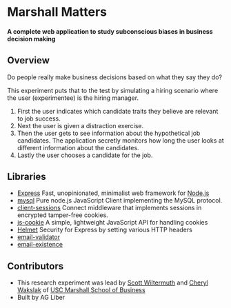 
# Marshall Matters
#### A complete web application to study subconscious biases in business decision making

## Overview
Do people really make business decisions based on what they say they do?

This experiment puts that to the test by simulating a hiring scenario where the user (experimentee) is the hiring manager.
1. First the user indicates which candidate traits they believe are relevant to job success.
2. Next the user is given a distraction exercise.
3. Then the user gets to see information about the hypothetical job candidates. The application secretly monitors how long the user looks at different information about the candidates.
4. Lastly the user chooses a candidate for the job.



## Libraries
- [Express](https://expressjs.com/) Fast, unopinionated, minimalist web framework for [Node.js](https://nodejs.org/en/)
- [mysql](https://github.com/mysqljs/mysql) Pure node.js JavaScript Client implementing the MySQL protocol.
- [client-sessions](https://github.com/mozilla/node-client-sessions) Connect middleware that implements sessions in encrypted tamper-free cookies.
- [js-cookie](https://github.com/js-cookie/js-cookie) A simple, lightweight JavaScript API for handling cookies
- [Helmet](https://helmetjs.github.io/) Security for Express by setting various HTTP headers
- [email-validator](https://github.com/manishsaraan/email-validator)
- [email-existence](https://github.com/scippio/email-existence)

## Contributors
  - This research experiment was lead by [Scott Wiltermuth](https://www.marshall.usc.edu/personnel/scott-wiltermuth)  and [Cheryl Wakslak](https://www.marshall.usc.edu/personnel/cheryl-wakslak) of [USC Marshall School of Business](https://www.marshall.usc.edu/)
- Built by AG Liber
